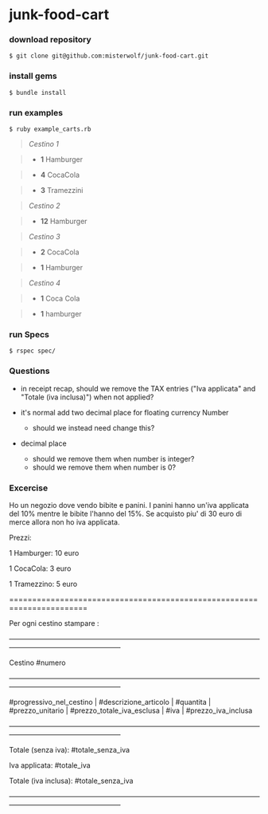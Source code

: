# junk-food-cart

### download repository
`$ git clone git@github.com:misterwolf/junk-food-cart.git`

### install gems

`$ bundle install`

### run examples

`$ ruby example_carts.rb`

> _Cestino 1_

> - **1** Hamburger

> - **4** CocaCola

> - **3** Tramezzini

> _Cestino 2_

> - **12** Hamburger

> _Cestino 3_

> - **2** CocaCola

> - **1** Hamburger

> _Cestino 4_

> - **1** Coca Cola

> - **1** hamburger

### run Specs

`$ rspec spec/`

### Questions

- in receipt recap, should we remove the TAX entries ("Iva applicata" and "Totale (iva inclusa)") when not applied?
- it's normal add two decimal place for floating currency Number
  - should we instead need change this?

- decimal place
  - should we remove them when number is integer?
  - should we remove them when number is 0?

### Excercise

Ho un negozio dove vendo bibite e panini.
I panini hanno un'iva applicata del 10% mentre le bibite l'hanno del 15%.
Se acquisto piu' di 30 euro di merce allora non ho iva applicata.

Prezzi:

1 Hamburger: 10 euro

1 CocaCola: 3 euro

1 Tramezzino: 5 euro



=======================================================================

Per ogni cestino stampare :

————————————————————————————————————————————————————

Cestino #numero

————————————————————————————————————————————————————

#progressivo_nel_cestino | #descrizione_articolo | #quantita |  #prezzo_unitario | #prezzo_totale_iva_esclusa | #iva | #prezzo_iva_inclusa

————————————————————————————————————————————————————

Totale (senza iva): #totale_senza_iva

Iva applicata: #totale_iva

Totale (iva inclusa): #totale_senza_iva

————————————————————————————————————————————————————

